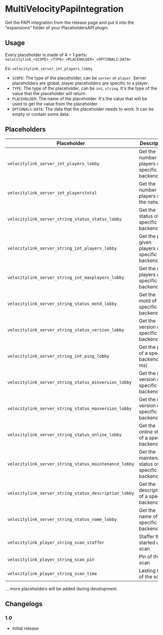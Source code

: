 # MultiVelocityPapiIntegration

Get the PAPI integration from the release page and put it into the "expansions" folder of your PlaceholdersAPI plugin.

## Usage

Every placeholder is made of 4 + 1 parts:
`velocitylink_<SCOPE>_<TYPE>_<PLACEHOLDER>_<OPTIONALS:DATA>`

Es:
`velocitylink_server_int_players_lobby`

- `SCOPE`: The type of the placeholder, can be `server` or `player`. Server placeholders are global, player placeholders
  are specific to a player.
- `TYPE`: The type of the placeholder, can be `int`, `string`. It's the type of the value that the placeholder will
  return.
- `PLACEHOLDER`: The name of the placeholder. It's the value that will be used to get the value from the placeholder.
- `OPTIONALS:DATA`: The data that the placeholder needs to work. It can be empty or contain some data.

## Placeholders

| Placeholder                                           | Description                                      | Example              |
|-------------------------------------------------------|--------------------------------------------------|----------------------|
| `velocitylink_server_int_players_lobby`               | Get the number of players on specific backend    | `0`                  |
| `velocitylink_server_int_playerstotal`                | Get the number of players on the network         | `0`                  |
| `velocitylink_server_string_status_status_lobby`      | Get the status of a specific backend             | `&2&l✔ Online`       |
| `velocitylink_server_string_int_players_lobby`        | Get the ping given players of a specific backend | `0`                  |
| `velocitylink_server_string_int_maxplayers_lobby`     | Get the max players of a specific backend        | `0`                  |
| `velocitylink_server_string_status_motd_lobby`        | Get the motd of a specific backend               | `A minecraft server` |
| `velocitylink_server_string_status_version_lobby`     | Get the version of a specific backend            | `1.16.5`             |
| `velocitylink_server_string_int_ping_lobby`           | Get the ping of a specific backend (in ms)       | `10`                 |
| `velocitylink_server_string_status_minversion_lobby`  | Get the min version of a specific backend        | `1.16.5`             |
| `velocitylink_server_string_status_maxversion_lobby`  | Get the max version of a specific backend        | `1.16.5`             |
| `velocitylink_server_string_status_online_lobby`      | Get the online status of a specific backend      | `true`               |
| `velocitylink_server_string_status_maintenance_lobby` | Get the maintenance status of a specific backend | `false`              |
| `velocitylink_server_string_status_description_lobby` | Get the description of a specific backend        | `My description`     |
| `velocitylink_server_string_status_name_lobby`        | Get the name of a specific backend               | `Lobby`              |
| `velocitylink_player_string_scan_staffer`             | Staffer that started user scan                   | `Console`            |
| `velocitylink_player_string_scan_pin`                 | Pin of the scan                                  | `ejs72js`            |
| `velocitylink_player_string_scan_time`                | Lasting time of the scan                         | `0h 2m 56s`          |

... more placeholders will be added during development.

## Changelogs

### 1.0

- Initial release
